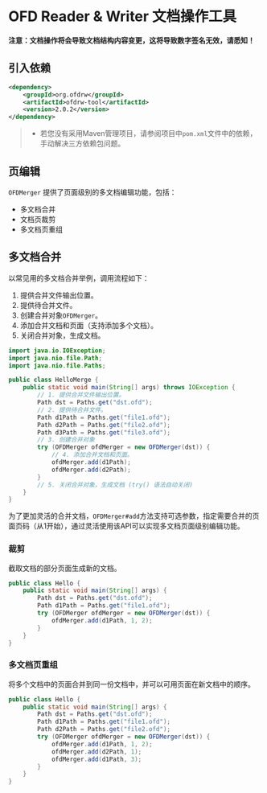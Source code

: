 # OFD Reader & Writer 文档操作工具

**注意：文档操作将会导致文档结构内容变更，这将导致数字签名无效，请悉知！**

## 引入依赖

```xml
<dependency>
    <groupId>org.ofdrw</groupId>
    <artifactId>ofdrw-tool</artifactId>
    <version>2.0.2</version>
</dependency>
```

> - 若您没有采用Maven管理项目，请参阅项目中`pom.xml`文件中的依赖，手动解决三方依赖包问题。


## 页编辑

`OFDMerger` 提供了页面级别的多文档编辑功能，包括：

- 多文档合并
- 文档页裁剪
- 多文档页重组

## 多文档合并

以常见用的多文档合并举例，调用流程如下：

1. 提供合并文件输出位置。
2. 提供待合并文件。
3. 创建合并对象`OFDMerger`。
4. 添加合并文档和页面（支持添加多个文档）。
5. 关闭合并对象，生成文档。

```java
import java.io.IOException;
import java.nio.file.Path;
import java.nio.file.Paths;

public class HelloMerge {
    public static void main(String[] args) throws IOException {
        // 1. 提供合并文件输出位置。
        Path dst = Paths.get("dst.ofd");
        // 2. 提供待合并文件。
        Path d1Path = Paths.get("file1.ofd");
        Path d2Path = Paths.get("file2.ofd");
        Path d3Path = Paths.get("file3.ofd");
        // 3. 创建合并对象
        try (OFDMerger ofdMerger = new OFDMerger(dst)) {
            // 4. 添加合并文档和页面。
            ofdMerger.add(d1Path);
            ofdMerger.add(d2Path);
        }
        // 5. 关闭合并对象，生成文档 (try() 语法自动关闭)
    }
}
```

为了更加灵活的合并文档，`OFDMerger#add`方法支持可选参数，指定需要合并的页面页码（从1开始），通过灵活使用该API可以实现多文档页面级别编辑功能。

### 裁剪

截取文档的部分页面生成新的文档。

```java
public class Hello {
    public static void main(String[] args) {
        Path dst = Paths.get("dst.ofd");
        Path d1Path = Paths.get("file1.ofd");
        try (OFDMerger ofdMerger = new OFDMerger(dst)) {
            ofdMerger.add(d1Path, 1, 2);
        }
    }
}
```

### 多文档页重组

将多个文档中的页面合并到同一份文档中，并可以可用页面在新文档中的顺序。

```java
public class Hello {
    public static void main(String[] args) {
        Path dst = Paths.get("dst.ofd");
        Path d1Path = Paths.get("file1.ofd");
        Path d2Path = Paths.get("file2.ofd");
        try (OFDMerger ofdMerger = new OFDMerger(dst)) {
            ofdMerger.add(d1Path, 1, 2);
            ofdMerger.add(d2Path, 1);
            ofdMerger.add(d1Path, 3);
        }
    }
}
```
